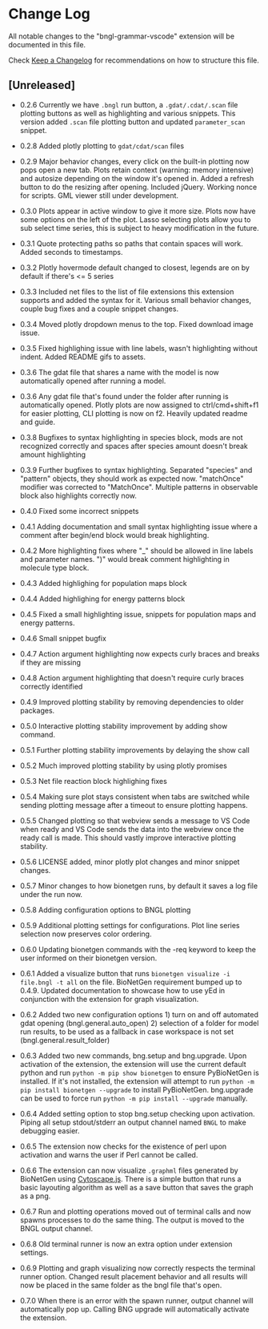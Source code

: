 # Change Log

All notable changes to the "bngl-grammar-vscode" extension will be documented in this file.

Check [Keep a Changelog](http://keepachangelog.com/) for recommendations on how to structure this file.

## [Unreleased]

- 0.2.6
Currently we have ```.bngl``` run button, a ```.gdat/.cdat/.scan``` file plotting buttons as well as highlighting and various snippets. This version added ```.scan``` file plotting button and updated ```parameter_scan``` snippet.

- 0.2.8
Added plotly plotting to ```gdat/cdat/scan``` files

- 0.2.9
Major behavior changes, every click on the built-in plotting now pops open a new tab. Plots retain context (warning: memory intensive) and autosize depending on the window it's opened in. Added a refresh button to do the resizing after opening. Included jQuery. Working nonce for scripts. GML viewer still under development.

- 0.3.0
Plots appear in active window to give it more size. Plots now have some options on the left of the plot. Lasso selecting plots allow you to sub select time series, this is subject to heavy modification in the future. 

- 0.3.1
Quote protecting paths so paths that contain spaces will work. Added seconds to timestamps.

- 0.3.2
Plotly hovermode default changed to closest, legends are on by default if there's <= 5 series

- 0.3.3
Included net files to the list of file extensions this extension supports and added the syntax for it. Various small behavior changes, couple bug fixes and a couple snippet changes.

- 0.3.4
Moved plotly dropdown menus to the top. Fixed download image issue.

- 0.3.5
Fixed highlighing issue with line labels, wasn't highlighting without indent. Added README gifs to assets. 

- 0.3.6
The gdat file that shares a name with the model is now automatically opened after running a model.

- 0.3.6
Any gdat file that's found under the folder after running is automatically opened. Plotly plots are now assigned to ctrl/cmd+shift+f1 for easier plotting, CLI plotting is now on f2. Heavily updated readme and guide.

- 0.3.8
Bugfixes to syntax highlighting in species block, mods are not recognized correctly and spaces after species amount doesn't break amount highlighting

- 0.3.9
Further bugfixes to syntax highlighting. Separated "species" and "pattern" objects, they should work as expected now. "matchOnce" modifier was corrected to "MatchOnce". Multiple patterns in observable block also highlights correctly now. 

- 0.4.0
Fixed some incorrect snippets

- 0.4.1
Adding documentation and small syntax highlighting issue where a comment after begin/end block would break highlighting. 

- 0.4.2
More highlighting fixes where "_" should be allowed in line labels and parameter names. ")" would break comment highlighting in molecule type block.

- 0.4.3
Added highlighing for population maps block

- 0.4.4
Added highlighing for energy patterns block

- 0.4.5
Fixed a small highlighting issue, snippets for population maps and energy patterns.

- 0.4.6
Small snippet bugfix

- 0.4.7
Action argument highlighting now expects curly braces and breaks if they are missing

- 0.4.8
Action argument highlighting that doesn't require curly braces correctly identified

- 0.4.9
Improved plotting stability by removing dependencies to older packages. 

- 0.5.0
Interactive plotting stability improvement by adding show command. 

- 0.5.1
Further plotting stability improvements by delaying the show call

- 0.5.2 
Much improved plotting stability by using plotly promises

- 0.5.3
Net file reaction block highlighing fixes

- 0.5.4
Making sure plot stays consistent when tabs are switched while sending plotting message after a timeout to ensure plotting happens. 

- 0.5.5
Changed plotting so that webview sends a message to VS Code when ready and VS Code sends the data into the webview once the ready call is made. This should vastly improve interactive plotting stability.

- 0.5.6
LICENSE added, minor plotly plot changes and minor snippet changes.

- 0.5.7
Minor changes to how bionetgen runs, by default it saves a log file under the run now. 

- 0.5.8
Adding configuration options to BNGL plotting

- 0.5.9
Additional plotting settings for configurations. Plot line series selection now preserves color ordering. 

- 0.6.0
Updating bionetgen commands with the -req keyword to keep the user informed on their bionetgen version. 

- 0.6.1
Added a visualize button that runs `bionetgen visualize -i file.bngl -t all` on the file. BioNetGen requirement bumped up to 0.4.9. Updated documentation to showcase how to use yEd in conjunction with the extension for graph visualization. 

- 0.6.2
Added two new configuration options 1) turn on and off automated gdat opening (bngl.general.auto_open) 2) selection of a folder for model run results, to be used as a fallback in case workspace is not set (bngl.general.result_folder)

- 0.6.3
Added two new commands, bng.setup and bng.upgrade. Upon activation of the extension, the extension will use the current default python and run `python -m pip show bionetgen` to ensure PyBioNetGen is installed. If it's not installed, the extension will attempt to run `python -m pip install bionetgen --upgrade` to install PyBioNetGen. bng.upgrade can be used to force run `python -m pip install --upgrade` manually. 

- 0.6.4
Added setting option to stop bng.setup checking upon activation. Piping all setup stdout/stderr an output channel named `BNGL` to make debugging easier.

- 0.6.5
The extension now checks for the existence of perl upon activation and warns the user if Perl cannot be called. 

- 0.6.6
The extension can now visualize `.graphml` files generated by BioNetGen using [Cytoscape.js](https://js.cytoscape.org/). There is a simple button that runs a basic layouting algorithm as well as a save button that saves the graph as a png.

- 0.6.7
Run and plotting operations moved out of terminal calls and now spawns processes to do the same thing. The output is moved to the BNGL output channel. 

- 0.6.8
Old terminal runner is now an extra option under extension settings. 

- 0.6.9
Plotting and graph visualizing now correctly respects the terminal runner option. Changed result placement behavior and all results will now be placed in the same folder as the bngl file that's open. 

- 0.7.0
When there is an error with the spawn runner, output channel will automatically pop up. Calling BNG upgrade will automatically activate the extension. 